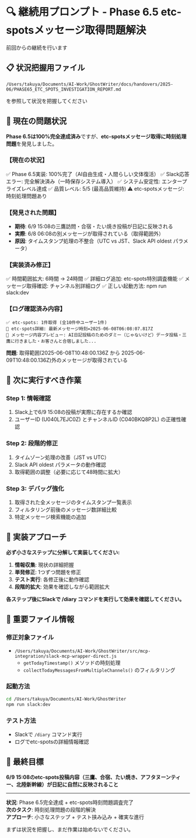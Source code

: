 # 🔍 継続用プロンプト - Phase 6.5 etc-spotsメッセージ取得問題解決

前回からの継続を行います

## 📋 状況把握用ファイル
`/Users/takuya/Documents/AI-Work/GhostWriter/docs/handovers/2025-06/PHASE65_ETC_SPOTS_INVESTIGATION_REPORT.md`

を参照して状況を把握してください

## 🚨 現在の問題状況

**Phase 6.5は100%完全達成済み**ですが、**etc-spotsメッセージ取得に時刻処理問題**を発見しました。

### 【現在の状況】
✅ Phase 6.5実装: 100%完了（AI自由生成・人間らしい文体復活）
✅ Slack応答エラー: 完全解決済み（一時保存システム導入）
✅ システム安定性: エンタープライズレベル達成
✅ 品質レベル: 5/5 (最高品質維持)
⚠️ etc-spotsメッセージ: 時刻処理問題あり

### 【発見された問題】
- **期待**: 6/9 15:08の三鷹訪問・合宿・たい焼き投稿が日記に反映される
- **実際**: 6/8 06:08の別メッセージが取得されている（取得範囲外）
- **原因**: タイムスタンプ処理の不整合（UTC vs JST、Slack API oldest パラメータ）

### 【実装済み修正】
✅ 時間範囲拡大: 6時間 → 24時間
✅ 詳細ログ追加: etc-spots特別調査機能
✅ メッセージ取得確認: チャンネル別詳細ログ
✅ 正しい起動方法: npm run slack:dev

### 【ログ確認済み内容】
```
✅ etc-spots: 1件取得 (全10件中ユーザー1件)
📍 etc-spots詳細: 最新メッセージ時刻=2025-06-08T06:08:07.817Z
📍 メッセージ内容プレビュー: AI日記投稿のためのダミー（じゃないけど）データ投稿・三鷹に行きました・お客さんと合宿しました...
```

**問題**: 取得範囲(2025-06-08T10:48:00.136Z から 2025-06-09T10:48:00.136Z)外のメッセージが取得されている

## 🎯 次に実行すべき作業

### **Step 1: 情報確認**
1. Slack上で6/9 15:08の投稿が実際に存在するか確認
2. ユーザーID (U040L7EJC0Z) とチャンネルID (C040BKQ8P2L) の正確性確認

### **Step 2: 段階的修正**
1. タイムゾーン処理の改善（JST vs UTC）
2. Slack API oldest パラメータの動作確認  
3. 取得範囲の調整（必要に応じて48時間に拡大）

### **Step 3: デバッグ強化**
1. 取得された全メッセージのタイムスタンプ一覧表示
2. フィルタリング前後のメッセージ数詳細比較
3. 特定メッセージ検索機能の追加

## 🔧 実装アプローチ

**必ず小さなステップに分解して実装してください:**

1. **情報収集**: 現状の詳細把握
2. **単発修正**: 1つずつ問題を修正
3. **テスト実行**: 各修正後に動作確認
4. **段階的拡大**: 効果を確認しながら範囲拡大

**各ステップ後にSlackで /diary コマンドを実行して効果を確認してください。**

## 📂 重要ファイル情報

### 修正対象ファイル
- `/Users/takuya/Documents/AI-Work/GhostWriter/src/mcp-integration/slack-mcp-wrapper-direct.js`
  - `getTodayTimestamp()` メソッドの時刻処理
  - `collectTodayMessagesFromMultipleChannels()` のフィルタリング

### 起動方法
```bash
cd /Users/takuya/Documents/AI-Work/GhostWriter
npm run slack:dev
```

### テスト方法
- Slackで `/diary` コマンド実行
- ログでetc-spotsの詳細情報確認

## 🎊 最終目標

**6/9 15:08のetc-spots投稿内容（三鷹、合宿、たい焼き、アフタヌーンティー、北陸新幹線）が日記に自然に反映されること**

---

**状況**: Phase 6.5完全達成 + etc-spots時刻問題調査完了  
**次のタスク**: 時刻処理問題の段階的解決  
**アプローチ**: 小さなステップ + テスト挟み込み + 確実な進行

まずは状況を把握し、まだ作業は始めないでください。
